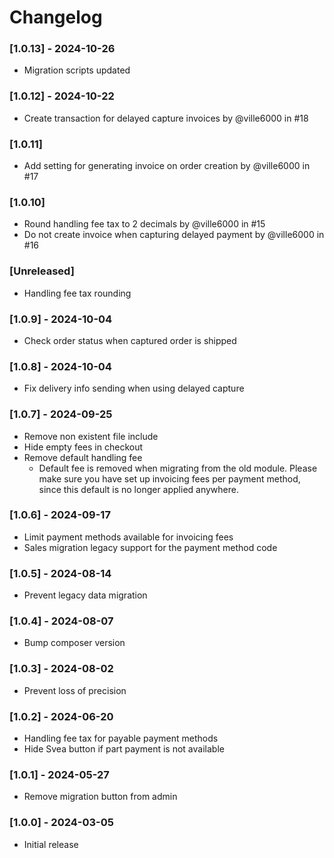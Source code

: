 # Changelog

### [1.0.13] - 2024-10-26
* Migration scripts updated

### [1.0.12] - 2024-10-22
* Create transaction for delayed capture invoices by @ville6000 in #18

### [1.0.11]
* Add setting for generating invoice on order creation by @ville6000 in #17

### [1.0.10]
* Round handling fee tax to 2 decimals by @ville6000 in #15
* Do not create invoice when capturing delayed payment by @ville6000 in #16

### [Unreleased]
* Handling fee tax rounding

### [1.0.9] - 2024-10-04
* Check order status when captured order is shipped

### [1.0.8] - 2024-10-04
* Fix delivery info sending when using delayed capture

### [1.0.7] - 2024-09-25
* Remove non existent file include
* Hide empty fees in checkout
* Remove default handling fee
  * Default fee is removed when migrating from the old module. Please make sure you have set up invoicing fees per payment method, since this default is no longer applied anywhere.

### [1.0.6] - 2024-09-17
* Limit payment methods available for invoicing fees
* Sales migration legacy support for the payment method code

### [1.0.5] - 2024-08-14
* Prevent legacy data migration

### [1.0.4] - 2024-08-07
* Bump composer version

### [1.0.3] - 2024-08-02
* Prevent loss of precision

### [1.0.2] - 2024-06-20
* Handling fee tax for payable payment methods
* Hide Svea button if part payment is not available

### [1.0.1] - 2024-05-27
* Remove migration button from admin

### [1.0.0] - 2024-03-05
* Initial release
